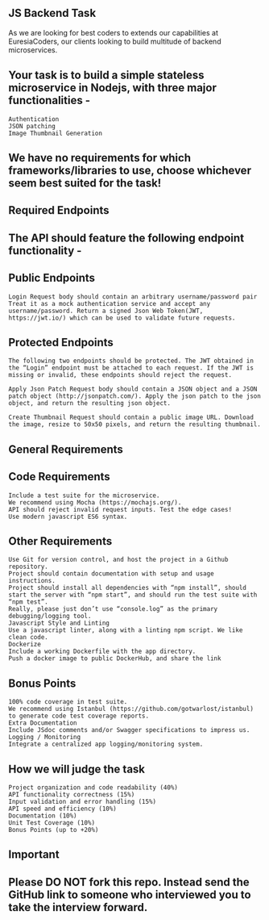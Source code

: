 ## JS Backend Task

As we are looking for best coders to extends our capabilities at EuresiaCoders, our clients looking to build multitude of backend microservices.

## Your task is to build a simple stateless microservice in Nodejs, with three major functionalities -

    Authentication
    JSON patching
    Image Thumbnail Generation

## We have no requirements for which frameworks/libraries to use, choose whichever seem best suited for the task!

## Required Endpoints

## The API should feature the following endpoint functionality -

## Public Endpoints

    Login Request body should contain an arbitrary username/password pair Treat it as a mock authentication service and accept any username/password. Return a signed Json Web Token(JWT, https://jwt.io/) which can be used to validate future requests.

## Protected Endpoints

    The following two endpoints should be protected. The JWT obtained in the “Login” endpoint must be attached to each request. If the JWT is missing or invalid, these endpoints should reject the request.

    Apply Json Patch Request body should contain a JSON object and a JSON patch object (http://jsonpatch.com/). Apply the json patch to the json object, and return the resulting json object.

    Create Thumbnail Request should contain a public image URL. Download the image, resize to 50x50 pixels, and return the resulting thumbnail.

## General Requirements

## Code Requirements

    Include a test suite for the microservice.
    We recommend using Mocha (https://mochajs.org/).
    API should reject invalid request inputs. Test the edge cases!
    Use modern javascript ES6 syntax.

## Other Requirements

    Use Git for version control, and host the project in a Github repository.
    Project should contain documentation with setup and usage instructions.
    Project should install all dependencies with “npm install”, should start the server with “npm start”, and should run the test suite with “npm test”.
    Really, please just don’t use “console.log” as the primary debugging/logging tool.
    Javascript Style and Linting
    Use a javascript linter, along with a linting npm script. We like clean code.
    Dockerize
    Include a working Dockerfile with the app directory.
    Push a docker image to public DockerHub, and share the link

## Bonus Points

    100% code coverage in test suite.
    We recommend using Istanbul (https://github.com/gotwarlost/istanbul) to generate code test coverage reports.
    Extra Documentation
    Include JSdoc comments and/or Swagger specifications to impress us.
    Logging / Monitoring
    Integrate a centralized app logging/monitoring system.

## How we will judge the task

    Project organization and code readability (40%)
    API functionality correctness (15%)
    Input validation and error handling (15%)
    API speed and efficiency (10%)
    Documentation (10%)
    Unit Test Coverage (10%)
    Bonus Points (up to +20%)

## Important

## Please DO NOT fork this repo. Instead send the GitHub link to someone who interviewed you to take the interview forward.
